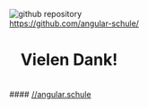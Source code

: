 ![github repository](img/logos/github-logo.svg) <!-- .element: style="margin-top: -30px;" --><br>
<a style="color: white; font-weight: bold;" href="https://github.com/angular-schule/">
    https://github.com/angular-schule/<br>
</a>




<!--<a href="https://angular-buch.com" target="_blank">
    <img style="margin-top: -100px;" src="img/angular-buch-cover.png" width="350" alt="Buch Cover" />
</a>-->


# &nbsp;&nbsp; Vielen Dank! <i class="ion ion-happy-outline" style="font-size:1.5em;"></i>
<br>
#### <a href="//angular.schule" style="text-decoration:underline;">//angular.schule<br><i class="fa fa-hand-pointer-o" style="margin-left:150px"></i></a>
